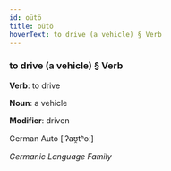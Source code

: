 ```yaml
---
id: oütö
title: oütö
hoverText: to drive (a vehicle) § Verb
---
```


### to drive (a vehicle) § Verb

**Verb**: to drive

**Noun**: a vehicle

**Modifier**: driven

German Auto [ˈʔaʊ̯tʰoː]

*Germanic Language Family*